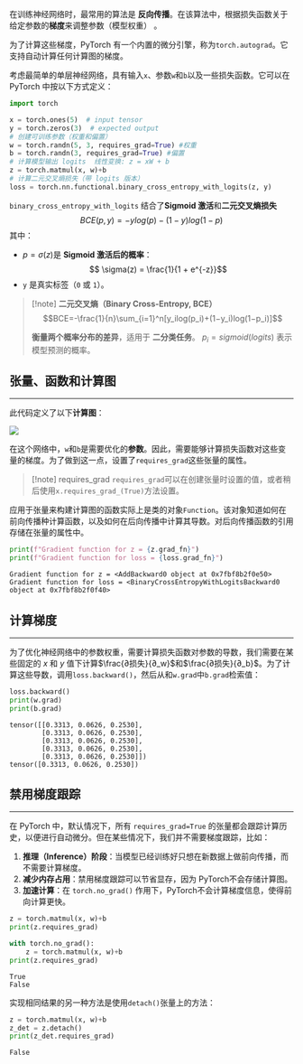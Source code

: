 在训练神经网络时，最常用的算法是 **反向传播**。在该算法中，根据损失函数关于给定参数的**梯度**来调整参数（模型权重） 。

为了计算这些梯度，PyTorch 有一个内置的微分引擎，称为`torch.autograd`。它支持自动计算任何计算图的梯度。

考虑最简单的单层神经网络，具有输入`x`、参数`w`和`b`以及一些损失函数。它可以在 PyTorch 中按以下方式定义：

```Python
import torch

x = torch.ones(5)  # input tensor
y = torch.zeros(3)  # expected output
# 创建可训练参数（权重和偏置）
w = torch.randn(5, 3, requires_grad=True) #权重
b = torch.randn(3, requires_grad=True) #偏置
# 计算模型输出 logits  线性变换: z = xW + b
z = torch.matmul(x, w)+b 
# 计算二元交叉熵损失（带 logits 版本）
loss = torch.nn.functional.binary_cross_entropy_with_logits(z, y)
```

`binary_cross_entropy_with_logits` 结合了**Sigmoid 激活**和**二元交叉熵损失**
$$BCE(p,y)=−ylog(p)−(1−y)log(1−p)$$ 其中：

- $p = \sigma(z)$是 **Sigmoid 激活后的概率**：$$ \sigma(z) = \frac{1}{1 + e^{-z}}$$
- `y` 是真实标签（`0` 或 `1`）。

>[!note] **二元交叉熵（Binary Cross-Entropy, BCE）**
>$$BCE=-\frac{1}{n}\sum_{i=1}^n​[y_i​log(p_i​)+(1−y_i​)log(1−p_i​)]$$
>
> **衡量两个概率分布的差异**，适用于 **二分类任务**。
> $p_i = sigmoid(logits)$ 表示模型预测的概率。
 
 
## 张量、函数和计算图
***

此代码定义了以下**计算图**：

![](https://pytorch.org/tutorials/_images/comp-graph.png)

在这个网络中，`w`和`b`是需要优化的**参数**。因此，需要能够计算损失函数对这些变量的梯度。为了做到这一点，设置了`requires_grad`这些张量的属性。

>[!note] requires_grad
>`requires_grad`可以在创建张量时设置的值，或者稍后使用`x.requires_grad_(True)`方法设置。

应用于张量来构建计算图的函数实际上是类的对象`Function`。该对象知道如何在前向传播种计算函数，以及如何在后向传播中计算其导数。对后向传播函数的引用存储在张量的属性中。

```Python
print(f"Gradient function for z = {z.grad_fn}")
print(f"Gradient function for loss = {loss.grad_fn}")
```

```Out
Gradient function for z = <AddBackward0 object at 0x7fbf8b2f0e50>
Gradient function for loss = <BinaryCrossEntropyWithLogitsBackward0 object at 0x7fbf8b2f0f40>
```

## 计算梯度
***
为了优化神经网络中的参数权重，需要计算损失函数对参数的导数，我们需要在某些固定的 $x$ 和 $y$ 值下计算$\frac{∂损失}{∂_w}$​​和$\frac{∂损失}{∂_b}$​​。为了计算这些导数，调用`loss.backward()`，然后从和`w.grad`中`b.grad`检索值：

```Python
loss.backward()
print(w.grad)
print(b.grad)
```

```Out
tensor([[0.3313, 0.0626, 0.2530],
        [0.3313, 0.0626, 0.2530],
        [0.3313, 0.0626, 0.2530],
        [0.3313, 0.0626, 0.2530],
        [0.3313, 0.0626, 0.2530]])
tensor([0.3313, 0.0626, 0.2530])
```

## 禁用梯度跟踪
***

在 PyTorch 中，默认情况下，所有 `requires_grad=True` 的张量都会跟踪计算历史，以便进行自动微分。但在某些情况下，我们并不需要梯度跟踪，比如：

1. **推理（Inference）阶段**：当模型已经训练好只想在新数据上做前向传播，而不需要计算梯度。
2. **减少内存占用**：禁用梯度跟踪可以节省显存，因为 PyTorch不会存储计算图。
3. **加速计算**：在 `torch.no_grad()` 作用下，PyTorch不会计算梯度信息，使得前向计算更快。
   
```Python
z = torch.matmul(x, w)+b
print(z.requires_grad)

with torch.no_grad():
    z = torch.matmul(x, w)+b
print(z.requires_grad)
```

```Out
True
False
```

实现相同结果的另一种方法是使用`detach()`张量上的方法：

```Python
z = torch.matmul(x, w)+b
z_det = z.detach()
print(z_det.requires_grad)
```

```Out
False
```